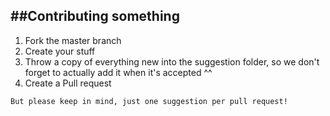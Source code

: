 ##Contributing something
-------
1. Fork the master branch
2. Create your stuff
3. Throw a copy of everything new into the suggestion folder, so we don't forget to actually add it when it's accepted ^^
4. Create a Pull request

```But please keep in mind, just one suggestion per pull request!```